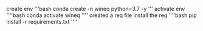 create env
'''bash
conda create -n wineq python=3.7 -y
'''
activate env
''''bash
conda activate wineq
''''
created a req file
install the req
''''bash
pip install -r requirements.txt
''''

